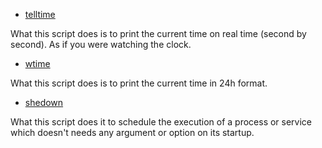 
* [telltime](./telltime.bash)

What this script does is to print the current time on real time (second by second). As if you were watching the clock.

* [wtime](./wtime.bash)

What this script does is to print the current time in 24h format.

* [shedown](./shedown.bash)

What this script does it to schedule the execution of a process or service which doesn't needs any argument or option on its startup.
